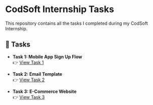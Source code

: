 # CodSoft Internship Tasks  

This repository contains all the tasks I completed during my CodSoft Internship.  

## 📌 Tasks

- **Task 1: Mobile App Sign Up Flow**  
  👉 [View Task 1](./Task1_MobileAppSignUpFlow)  

- **Task 2: Email Template**  
  👉 [View Task 2](./Task2_EmailTemplate)  

- **Task 3: E-Commerce Website**  
  👉 [View Task 3](./Task3_E-CommerceWebsite)
